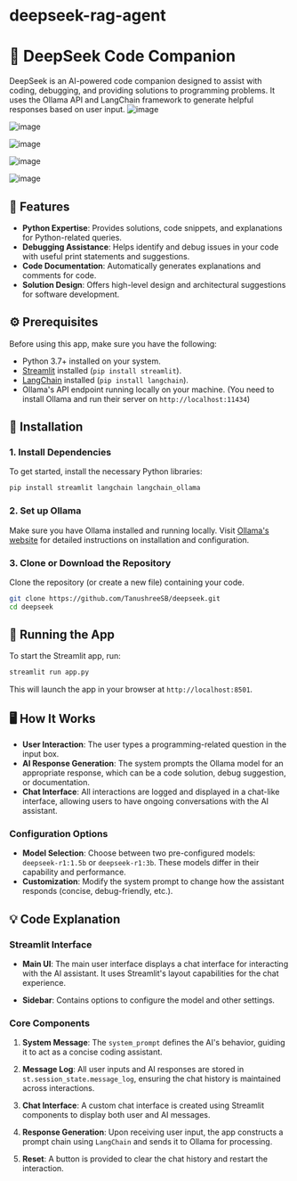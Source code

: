 # deepseek-rag-agent

# 🧠 DeepSeek Code Companion

DeepSeek is an AI-powered code companion designed to assist with coding, debugging, and providing solutions to programming problems. It uses the Ollama API and LangChain framework to generate helpful responses based on user input.
![image](https://github.com/user-attachments/assets/81231bf2-5add-4333-b4b7-50cdd327c5ff)

![image](https://github.com/user-attachments/assets/3266ec64-5e7c-471e-83c1-93e996f06fcc)

![image](https://github.com/user-attachments/assets/63088b66-b517-4b28-b1c7-3a43237ca63c)

![image](https://github.com/user-attachments/assets/465da0be-f4a9-4775-9c74-4235817e6761)

![image](https://github.com/user-attachments/assets/06e1a0e8-113e-4a21-87c9-93c6c74fc936)


## 🚀 Features

- **Python Expertise**: Provides solutions, code snippets, and explanations for Python-related queries.
- **Debugging Assistance**: Helps identify and debug issues in your code with useful print statements and suggestions.
- **Code Documentation**: Automatically generates explanations and comments for code.
- **Solution Design**: Offers high-level design and architectural suggestions for software development.

## ⚙️ Prerequisites

Before using this app, make sure you have the following:

- Python 3.7+ installed on your system.
- [Streamlit](https://streamlit.io/) installed (`pip install streamlit`).
- [LangChain](https://python.langchain.com/) installed (`pip install langchain`).
- Ollama's API endpoint running locally on your machine. (You need to install Ollama and run their server on `http://localhost:11434`)

## 🔧 Installation

### 1. Install Dependencies

To get started, install the necessary Python libraries:

```bash
pip install streamlit langchain langchain_ollama
```

### 2. Set up Ollama

Make sure you have Ollama installed and running locally. Visit [Ollama's website](https://ollama.ai/) for detailed instructions on installation and configuration.

### 3. Clone or Download the Repository

Clone the repository (or create a new file) containing your code.

```bash
git clone https://github.com/TanushreeSB/deepseek.git
cd deepseek
```

## 🚀 Running the App

To start the Streamlit app, run:

```bash
streamlit run app.py
```

This will launch the app in your browser at `http://localhost:8501`.

## 🖥️ How It Works

- **User Interaction**: The user types a programming-related question in the input box.
- **AI Response Generation**: The system prompts the Ollama model for an appropriate response, which can be a code solution, debug suggestion, or documentation.
- **Chat Interface**: All interactions are logged and displayed in a chat-like interface, allowing users to have ongoing conversations with the AI assistant.

### Configuration Options
- **Model Selection**: Choose between two pre-configured models: `deepseek-r1:1.5b` or `deepseek-r1:3b`. These models differ in their capability and performance.
- **Customization**: Modify the system prompt to change how the assistant responds (concise, debug-friendly, etc.).

## 💡 Code Explanation

### Streamlit Interface

- **Main UI**: The main user interface displays a chat interface for interacting with the AI assistant. It uses Streamlit's layout capabilities for the chat experience.
  
- **Sidebar**: Contains options to configure the model and other settings.

### Core Components

1. **System Message**: The `system_prompt` defines the AI's behavior, guiding it to act as a concise coding assistant.

2. **Message Log**: All user inputs and AI responses are stored in `st.session_state.message_log`, ensuring the chat history is maintained across interactions.

3. **Chat Interface**: A custom chat interface is created using Streamlit components to display both user and AI messages.

4. **Response Generation**: Upon receiving user input, the app constructs a prompt chain using `LangChain` and sends it to Ollama for processing.

5. **Reset**: A button is provided to clear the chat history and restart the interaction.
